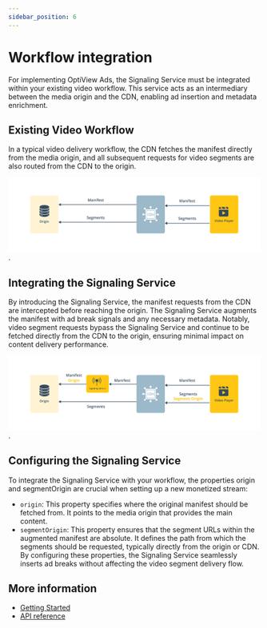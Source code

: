```yaml
---
sidebar_position: 6
---
```


# Workflow integration

For implementing OptiView Ads, the Signaling Service must be integrated within your existing video workflow. This service acts as an intermediary between the media origin and the CDN, enabling ad insertion and metadata enrichment.

## Existing Video Workflow

In a typical video delivery workflow, the CDN fetches the manifest directly from the media origin, and all subsequent requests for video segments are also routed from the CDN to the origin.

![Video workflow before](../assets/img/workflow-optiview-ads-before.png).

## Integrating the Signaling Service

By introducing the Signaling Service, the manifest requests from the CDN are intercepted before reaching the origin. The Signaling Service augments the manifest with ad break signals and any necessary metadata. Notably, video segment requests bypass the Signaling Service and continue to be fetched directly from the CDN to the origin, ensuring minimal impact on content delivery performance.

![Video workflow after](../assets/img/workflow-optiview-ads-after.png).

## Configuring the Signaling Service

To integrate the Signaling Service with your workflow, the properties origin and segmentOrigin are crucial when setting up a new monetized stream:

- `origin`: This property specifies where the original manifest should be fetched from. It points to the media origin that provides the main content.
- `segmentOrigin`: This property ensures that the segment URLs within the augmented manifest are absolute. It defines the path from which the segments should be requested, typically directly from the origin or CDN.
  By configuring these properties, the Signaling Service seamlessly inserts ad breaks without affecting the video segment delivery flow.

## More information

- [Getting Started](/ads/getting-started/index.mdx)
- [API reference](/ads/api/signaling/ads-api/)

